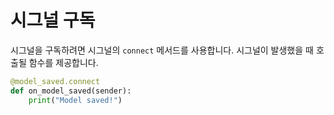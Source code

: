# 시그널 구독

시그널을 구독하려면 시그널의 `connect` 메서드를 사용합니다. 시그널이 발생했을 때 호출될 함수를 제공합니다.

```python
@model_saved.connect
def on_model_saved(sender):
    print("Model saved!")
```
